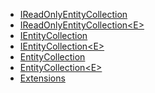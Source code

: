 



- [IReadOnlyEntityCollection](IReadOnlyEntityCollection.md) <!-- + -->
- [IReadOnlyEntityCollection&lt;E&gt;](IReadOnlyEntityCollection%601.md) <!-- + -->
- [IEntityCollection](IEntityCollection.md)
- [IEntityCollection&lt;E&gt;](IEntityCollection%601.md) <!-- + -->
- [EntityCollection](EntityCollection.md)
- [EntityCollection&lt;E&gt;](EntityCollection%601.md)
- [Extensions](Extensions.md)